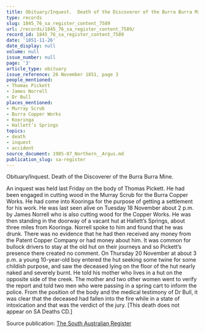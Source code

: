 ```yaml
---
title: Obituary/Inquest.  Death of the Discoverer of the Burra Burra Mine.
type: records
slug: 1845_76_sa_register_content_7589
url: /records/1845_76_sa_register_content_7589/
record_id: 1845_76_sa_register_content_7589
date: '1851-11-26'
date_display: null
volume: null
issue_number: null
page: '3'
article_type: obituary
issue_reference: 26 November 1851, page 3
people_mentioned:
- Thomas Pickett
- James Norrell
- Dr Bull
places_mentioned:
- Murray Scrub
- Burra Copper Works
- Kooringa
- Hallett’s Springs
topics:
- death
- inquest
- accident
source_document: 1985-87_Northern__Argus.md
publication_slug: sa-register
---
```


Obituary/Inquest.  Death of the Discoverer of the Burra Burra Mine.

An inquest was held last Friday on the body of Thomas Pickett.  He had been engaged in cutting wood in the Murray Scrub for the Burra Copper Works.  He had come into Kooringa for the purpose of getting a settlement for his work.  He was last seen alive on Tuesday 18 November about 2 p.m. by James Norrell who is also cutting wood for the Copper Works.  He was then standing in the doorway of a vacant hut at Hallett’s Springs, about three miles from Kooringa.  Norrell spoke to him and found that he was drunk.  There was no evidence that he had then received any money from the Patent Copper Company or had money about him.  It was common for bullock drivers to stay at the old hut on their journeys and so Pickett’s presence there created no comment.  On Thursday 20 November at about 3 p.m. a young 10-year-old boy entered the hut seeking some twine for some childish purpose, and saw the deceased lying on the floor of the hut nearly naked and severely burnt.  He told his mother who lives in a hut on the opposite side of the creek.  The mother and two other women went to verify the report and told two men who were passing in a spring cart to inform the police.  From the position of the body and the medical testimony of Dr Bull, it was clear that the deceased had fallen into the fire while in a state of intoxication and that was the verdict of the jury. [This death does not appear on SA Deaths CD.]

Source publication: [The South Australian Register](/publications/sa-register/)
